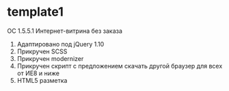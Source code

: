 template1
=========

OC 1.5.5.1 Интернет-витрина без заказа

1. Адаптировано под jQuery 1.10
2. Прикручен SCSS
3. Прикручен modernizer
4. Прикручен скрипт с предложением скачать другой браузер для всех от ИЕ8 и ниже
5. HTML5 разметка
